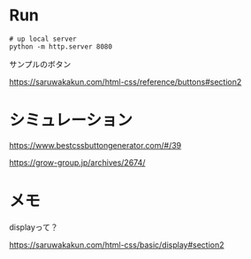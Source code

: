 # Run

```
# up local server
python -m http.server 8080
```


サンプルのボタン

https://saruwakakun.com/html-css/reference/buttons#section2


# シミュレーション

https://www.bestcssbuttongenerator.com/#/39

https://grow-group.jp/archives/2674/


# メモ

displayって？

https://saruwakakun.com/html-css/basic/display#section2
